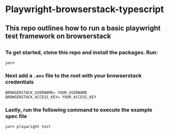# Playwright-browserstack-typescript

## This repo outlines how to run a basic playwright test framework on browserstack
##

### To get started, clone this repo and install the packages. Run:

```
yarn
```

### Next add a `.env` file to the root with your browserstack credentials
```
BROWSERSTACK_USERNAME= YOUR_USERNAME
BROWSERSTACK_ACCESS_KEY= YOUR_ACCESS_KEY
```

### Lastly, run the following command to execute the example spec file
```
yarn playwright test
```